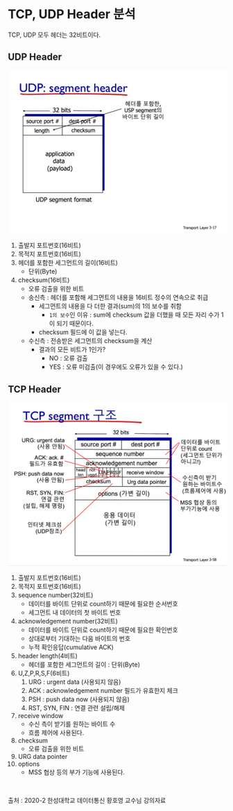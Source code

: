 # TCP, UDP Header 분석
TCP, UDP 모두 헤더는 32비트이다.

## UDP Header
![UDP-Header](./images/UDP-Header.png)

1. 출발지 포트번호(16비트)
2. 목적지 포트번호(16비트)
3. 헤더를 포함한 세그먼트의 길이(16비트)
   - 단위(Byte)
4. checksum(16비트)
   - 오류 검출을 위한 비트
   - 송신측 : 헤더를 포함해 세그먼트의 내용을 16비트 정수의 연속으로 취급
     - 세그먼트의 내용을 다 더한 결과(sum)의 1의 보수를 취함
       - `1의 보수`인 이유 : sum에 checksum 값을 더했을 때 모든 자리 수가 1이 되기 때문이다.
     - checksum 필드에 이 값을 넣는다.
   - 수신측 : 전송받은 세그먼트의 checksum을 계산
     - 결과의 모든 비트가 1인가?
       - NO : 오류 검출
       - YES : 오류 미검출(이 경우에도 오류가 있을 수 있다.)


## TCP Header
![TCP-Header](./images/TCP-Header.png)

1. 출발지 포트번호(16비트)
2. 목적지 포트번호(16비트)
3. sequence number(32비트)
   - 데이터를 바이트 단위로 count하기 때문에 필요한 순서번호
   - 세그먼트 내 데이터의 첫 바이트 번호
4. acknowledgement number(32비트)
   - 데이터를 바이트 단위로 count하기 때문에 필요한 확인번호
   - 상대로부터 기대하는 다음 바이트의 번호
   - 누적 확인응답(cumulative ACK)
5. header length(4비트)
   - 헤더를 포함한 세그먼트의 길이 : 단위(Byte)
6. U,Z,P,R,S,F(6비트)
   1. URG : urgent data (사용되지 않음)
   2. ACK : acknowledgement number 필드가 유효한지 체크
   3. PSH : push data now (사용되지 않음)
   4. RST, SYN, FIN : 연결 관련 설립/해제
7. receive window 
   - 수신 측이 받기를 원하는 바이트 수
   - 흐름 제어에 사용된다.
8. checksum
   - 오류 검출을 위한 비트
9. URG data pointer
10. options
    - MSS 협상 등의 부가 기능에 사용된다.

<br>

출처 : 2020-2 한성대학교 데이터통신 황호영 교수님 강의자료